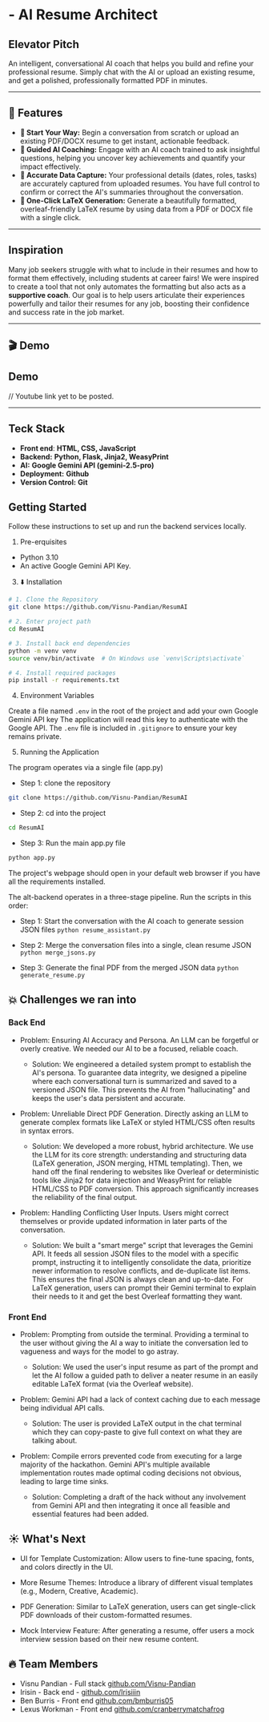 # - AI Resume Architect

## Elevator Pitch

An intelligent, conversational AI coach that helps you build and refine your professional resume. Simply chat with the AI or upload an existing resume, and get a polished, professionally formatted PDF in minutes.

---
## 🌟 Features

* **🚀 Start Your Way:** Begin a conversation from scratch or upload an existing PDF/DOCX resume to get instant, actionable feedback.
* **🤖 Guided AI Coaching:** Engage with an AI coach trained to ask insightful questions, helping you uncover key achievements and quantify your impact effectively.
* **💾 Accurate Data Capture:** Your professional details (dates, roles, tasks) are accurately captured from uploaded resumes. You have full control to confirm or correct the AI's summaries throughout the conversation.
* **📄 One-Click LaTeX Generation:** Generate a beautifully formatted, overleaf-friendly LaTeX resume by using data from a PDF or DOCX file with a single click.

---

## Inspiration

Many job seekers struggle with what to include in their resumes and how to format them effectively, including students at career fairs! We were inspired to create a tool that not only automates the formatting but also acts as a **supportive coach**. Our goal is to help users articulate their experiences powerfully and tailor their resumes for any job, boosting their confidence and success rate in the job market.

---

## 🎬 Demo




## Demo

// Youtube link yet to be posted.

---

## Teck Stack

* **Front end**: **HTML, CSS, JavaScript**
* **Backend:** **Python, Flask, Jinja2, WeasyPrint**
* **AI:** **Google Gemini API (gemini-2.5-pro)**
* **Deployment:** **Github**
* **Version Control:** **Git**


## Getting Started

Follow these instructions to set up and run the backend services locally.


1. Pre-erquisites

- Python 3.10
- An active Google Gemini API Key.


3. ⬇️ Installation

```bash
# 1. Clone the Repository
git clone https://github.com/Visnu-Pandian/ResumAI

# 2. Enter project path
cd ResumAI

# 3. Install back end dependencies
python -m venv venv
source venv/bin/activate  # On Windows use `venv\Scripts\activate`

# 4. Install required packages
pip install -r requirements.txt
```

4. Environment Variables

Create a file named `.env` in the root of the project and add your own Google Gemini API key
The application will read this key to authenticate with the Google API. The `.env` file is included in `.gitignore` to ensure your key remains private.

5. Running the Application

The program operates via a single file (app.py)

- Step 1: clone the repository

```bash
git clone https://github.com/Visnu-Pandian/ResumAI
```

- Step 2: cd into the project

```bash
cd ResumAI
```

- Step 3: Run the main app.py file

```bash
python app.py
```

The project's webpage should open in your default web browser if you have all the requirements installed.

The alt-backend operates in a three-stage pipeline. Run the scripts in this order:

- Step 1: Start the conversation with the AI coach to generate session JSON files
`python resume_assistant.py`

- Step 2: Merge the conversation files into a single, clean resume JSON
`python merge_jsons.py`

- Step 3: Generate the final PDF from the merged JSON data
`python generate_resume.py`

## 💥 Challenges we ran into

### Back End

- Problem: Ensuring AI Accuracy and Persona. An LLM can be forgetful or overly creative. We needed our AI to be a focused, reliable coach.

    - Solution: We engineered a detailed system prompt to establish the AI's persona. To guarantee data integrity, we designed a pipeline where each conversational turn is summarized and saved to a versioned JSON file. This prevents the AI from "hallucinating" and keeps the user's data persistent and accurate.

- Problem: Unreliable Direct PDF Generation. Directly asking an LLM to generate complex formats like LaTeX or styled HTML/CSS often results in syntax errors.

    - Solution: We developed a more robust, hybrid architecture. We use the LLM for its core strength: understanding and structuring data (LaTeX generation, JSON merging, HTML templating). Then, we hand off the final rendering to websites like Overleaf or deterministic tools like Jinja2 for data injection and WeasyPrint for reliable HTML/CSS to PDF conversion. This approach significantly increases the reliability of the final output.

- Problem: Handling Conflicting User Inputs. Users might correct themselves or provide updated information in later parts of the conversation.

    - Solution: We built a "smart merge" script that leverages the Gemini API. It feeds all session JSON files to the model with a specific prompt, instructing it to intelligently consolidate the data, prioritize newer information to resolve conflicts, and de-duplicate list items. This ensures the final JSON is always clean and up-to-date. For LaTeX generation, users can prompt their Gemini terminal to explain their needs to it and get the best Overleaf formatting they want.

### Front End

 - Problem: Prompting from outside the terminal. Providing a terminal to the user without giving the AI a way to initiate the conversation led to vagueness and ways for the model to go astray.

    - Solution: We used the user's input resume as part of the prompt and let the AI follow a guided path to deliver a neater resume in an easily editable LaTeX format (via the Overleaf website).

- Problem: Gemini API had a lack of context caching due to each message being individual API calls. 

    - Solution: The user is provided LaTeX output in the chat terminal which they can copy-paste to give full context on what they are talking about.

- Problem: Compile errors prevented code from executing for a large majority of the hackathon. Gemini API's multiple available implementation routes made optimal coding decisions not obvious, leading to large time sinks.

    - Solution: Completing a draft of the hack without any involvement from Gemini API and then integrating it once all feasible and essential features had been added.

## ☀️ What's Next

  - UI for Template Customization: Allow users to fine-tune spacing, fonts, and colors directly in the UI.

  - More Resume Themes: Introduce a library of different visual templates (e.g., Modern, Creative, Academic).

  - PDF Generation: Similar to LaTeX generation, users can get single-click PDF downloads of their custom-formatted resumes.

  - Mock Interview Feature: After generating a resume, offer users a mock interview session based on their new resume content.

## 🔥 Team Members

- Visnu Pandian - Full stack [github.com/Visnu-Pandian](github.com/Visnu-Pandian)
- Irisin - Back end - [github.com/Irisiiin](github.com/Irisiiin)
- Ben Burris - Front end [github.com/bmburris05](github.com/bmburris05)
- Lexus Workman - Front end [github.com/cranberrymatchafrog](github.com/cranberrymatchafrog)
